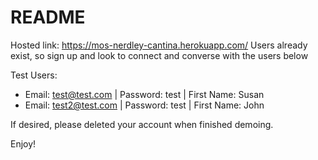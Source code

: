 # README

Hosted link: https://mos-nerdley-cantina.herokuapp.com/
Users already exist, so sign up and look to connect and converse with the users below 


Test Users:

- Email: test@test.com   |   Password: test  |   First Name:  Susan
- Email: test2@test.com   |   Password: test  |   First Name:  John


If desired, please deleted your account when finished demoing.

Enjoy!
